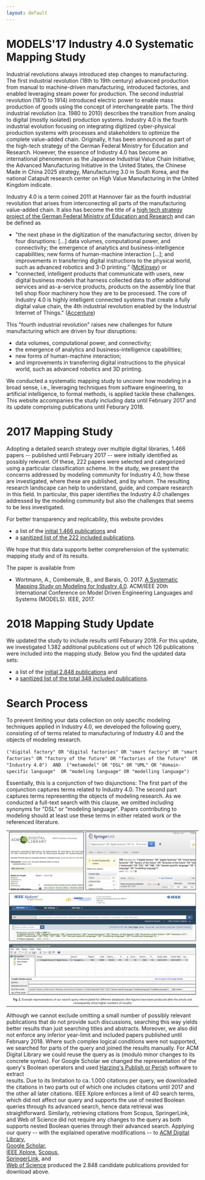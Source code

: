 ```yaml
---
layout: default
---
```


# MODELS'17 Industry 4.0 Systematic Mapping Study

Industrial revolutions always introduced step changes to manufacturing. The
first industrial revolution (18th to 19th century) advanced production from
manual to machine-driven manufacturing, introduced factories, and enabled
leveraging steam power for production. The second industrial
revolution (1870 to 1914) introduced electric power to enable mass
production of goods using the concept of interchangeable parts.
The third industrial revolution (ca. 1980 to 2010) describes the transition
from analog to digital (mostly isolated) production systems.  Industry 4.0 is the fourth industrial evolution focusing on integrating digitized cyber-physical production systems with processes and stakeholders to optimize the complete value-added chain. 
Originally, it has been announced as part of the
high-tech strategy of the German Federal Ministry for Education and
Research. However, the essence of Industry 4.0 has become an
international phenomenon as the Japanese Industrial Value Chain
Initiative, the Advanced Manufacturing Initiative in the United
States, the Chinese Made in China 2025 strategy,
Manufacturing 3.0 in South Korea, and the national
Catapult research center on High Value Manufacturing in the
United Kingdom indicate.

Industry 4.0 is a term coined 2011 at Hannover fair as the fourth 
industrial revolution that arises from interconecting all parts of the 
manufacturing value-added chain. It also has become the title of a 
[high tech strategy project of the German Federal Ministry of Education and Research](https://www.bmbf.de/de/zukunftsprojekt-industrie-4-0-848.htm]) 
and can be defined as
- "the next phase in the digitization of the manufacturing sector, driven by four disruptions: [...] data volumes, computational power, and connectivity; the emergence of analytics and business-intelligence capabilities; new forms of human-machine interaction [...]; and improvements in transferring digital instructions to the physical world, such as advanced robotics and 3-D printing.” ([McKinsey](http://www.mckinsey.com/business-functions/operations/our-insights/manufacturings-next-act)) or 
- "connected, intelligent products that communicate with users, new digital business models that harness collected data to offer additional services and as-a-service products, products on the assembly line that tell shop floor machinery how they are to be processed. The core of Industry 4.0 is highly intelligent connected systems that create a fully digital value chain, the 4th industrial revolution enabled by the Industrial Internet of Things." ([Accenture](https://www.accenture.com/us-en/digital-industry-index))

This "fourth industrial revolution" raises new challenges for future
manufacturing which are driven by four disruptions:
- data volumes, computational power, and connectivity; 
- the emergence of analytics and business-intelligence capabilities; 
- new forms of human-machine interaction; 
- and improvements in transferring digital instructions to the 
physical world, such as advanced robotics and 3D printing.

We conducted a systematic mapping study to uncover how modeling in a broad sense, i.e., leveraging techniques from software engineering, to artificial intelligence, to formal methods,  is applied tackle these challenges. This website accompanies the study including data until February 2017 and its update comprising publications until Feburary 2018.

# 2017 Mapping Study

Adopting a detailed search strategy over multiple digital 
libraries, 1.466 papers -- published until February 2017 -- were initially 
identified as possibly relevant. Of these, 222 papers were selected and 
categorized using a particular classification scheme. In the study, we 
present the concerns addressed by modeling community for Industry 4.0, how 
these are investigated, where these are published, and by whom. The 
resulting research landscape can help to understand, guide, and compare 
research in this field. In particular, this paper identifies the 
Industry 4.0 challenges addressed  by the modeling community but also the 
challenges that seems to be less investigated.

For better transparency and replicability, this website provides

- a list of the [initial 1.466 publications](./data/2017-corpus.xlsx) and
- a [sanitized list of the 222 included publications](./data/2017-included.xlsx).

We hope that this data supports better comprehension of the systematic mapping study and of its results.

The paper is available from
- Wortmann, A., Combemale, B., and Barais, O. 2017. [A Systematic Mapping Study on Modeling for Industry 4.0](https://www.computer.org/csdl/proceedings/models/2017/3492/00/3492a281-abs.html). ACM/IEEE 20th International Conference on Model Driven Engineering Languages and Systems (MODELS). IEEE, 2017.

# 2018 Mapping Study Update

We updated the study to include results until Feburary 2018. For this update, 
we investigated 1.382 additional publications out of which 126 publications 
were included into the mapping study. Below you find the updated data sets:

- a list of the [initial 2.848 publications](./data/2018-corpus.xlsx) and
- a [sanitized list of the total 348 included publications](./data/2018-included.xlsx).

# Search Process

To prevent limiting your data collection on only specific modeling techniques
applied in Industry 4.0, we developed the following query, consisting of 
of terms related to manufacturing of Industry 4.0 and the objects of modeling research.

`("digital factory" OR "digital factories"
  OR "smart factory" OR "smart factories"
  OR "factory of the future" OR "factories of the future" 
  OR "Industry 4.0") 
AND 
  ("metamodel" OR "DSL" OR "UML" OR "domain-specific language" 
  OR "modeling language" OR "modelling language")`

Essentially, this is a conjunction of two disjunctions: The first part of
the conjunction captures terms related to Industry 4.0. The second part captures terms representing the objects of modeling research. As we conducted a
full-text search with this clause, we omitted including synonyms for "DSL"
or "modeling language". Papers contributing to modeling should at least
use these terms in either related work or the referenced literature.

<table border="0" width="600px"> 
    <tr>
        <td align="center" width="600px" border="0">
            <img src="./pics/queries.jpg" width="600px"/>
        </td>
    </tr>
    <tr>
        <td align="center" width="600px" border="0">
            <div style="font-size:0.5em"><b>Fig. 1. </b>Example representations of our search query reformulated for different databases (the figures have been produced after the article and consequently show higher numbers of results)</div>
        </td>
    </tr>
</table>

Although we cannot exclude omitting a small number of possibly relevant
publications that do not provide such discussions, searching this way yields
better results than just searching titles and abstracts. Moreover, we also
did not enforce any inferior year-limit and included papers published until
February 2018. Where such complex logical conditions were not supported,
we searched for parts of the query and joined the results manually. For ACM
Digital Library we could reuse the query as is (modulo minor changes to its
concrete syntax). For Google Scholar we changed the representation of the
query's Boolean operators and used [Harzing's Publish or Perish](https://harzing.com/resources/publish-or-perish}) software to extract    
results. Due to its limitation to ca. 1.000 citations per query, we
downloaded the citations in two parts out of which one includes citations
until $2017$ and the other all later citations. IEEE Xplore enforces a limit
of 40 search terms, which did not affect our query and supports the use of
nested Boolean queries through its advanced search, hence data retrieval was
straightforward. Similarly, retrieving citations from Scopus, SpringerLink,
and Web of Science did not require any changes to the query as both supports
nested Boolean queries through their advanced search.
Applying our query -- with the explained operative modifications -- to 
[ACM Digital Library](https://dl.acm.org),  
[Google Scholar](https://scholar.google.com),  
[IEEE Xplore](https://ieeexplore.ieee.org), 
[Scopus](https://www.scopus.com/),  
[SpringerLink](https://link.springer.com), and  
[Web of Science](https://www.webofknowledge.com)
produced the 2.848 candidate publications provided for download above.


